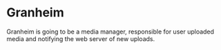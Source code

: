 Granheim
========

Granheim is going to be a media manager, responsible for user uploaded media and notifying the web server of new uploads.

